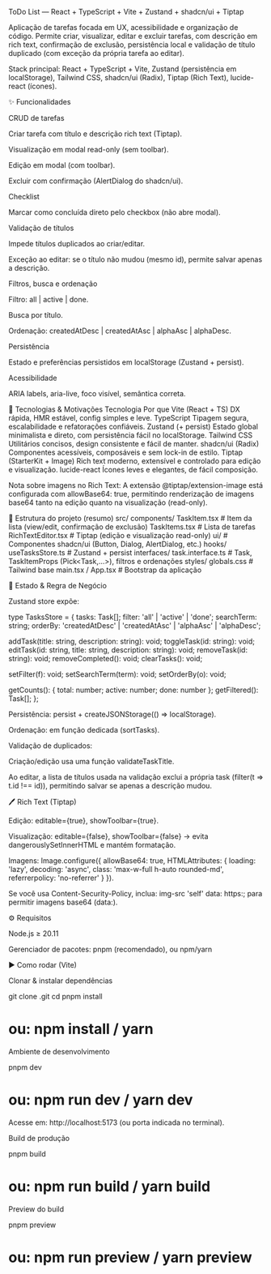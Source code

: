 ToDo List — React + TypeScript + Vite + Zustand + shadcn/ui + Tiptap

Aplicação de tarefas focada em UX, acessibilidade e organização de código.
Permite criar, visualizar, editar e excluir tarefas, com descrição em rich text, confirmação de exclusão, persistência local e validação de título duplicado (com exceção da própria tarefa ao editar).

Stack principal: React + TypeScript + Vite, Zustand (persistência em localStorage), Tailwind CSS, shadcn/ui (Radix), Tiptap (Rich Text), lucide-react (ícones).

✨ Funcionalidades

CRUD de tarefas

Criar tarefa com título e descrição rich text (Tiptap).

Visualização em modal read-only (sem toolbar).

Edição em modal (com toolbar).

Excluir com confirmação (AlertDialog do shadcn/ui).

Checklist

Marcar como concluída direto pelo checkbox (não abre modal).

Validação de títulos

Impede títulos duplicados ao criar/editar.

Exceção ao editar: se o título não mudou (mesmo id), permite salvar apenas a descrição.

Filtros, busca e ordenação

Filtro: all | active | done.

Busca por título.

Ordenação: createdAtDesc | createdAtAsc | alphaAsc | alphaDesc.

Persistência

Estado e preferências persistidos em localStorage (Zustand + persist).

Acessibilidade

ARIA labels, aria-live, foco visível, semântica correta.

🧱 Tecnologias & Motivações
Tecnologia Por que
Vite (React + TS) DX rápida, HMR estável, config simples e leve.
TypeScript Tipagem segura, escalabilidade e refatorações confiáveis.
Zustand (+ persist) Estado global minimalista e direto, com persistência fácil no localStorage.
Tailwind CSS Utilitários concisos, design consistente e fácil de manter.
shadcn/ui (Radix) Componentes acessíveis, composáveis e sem lock-in de estilo.
Tiptap (StarterKit + Image) Rich text moderno, extensível e controlado para edição e visualização.
lucide-react Ícones leves e elegantes, de fácil composição.

Nota sobre imagens no Rich Text:
A extensão @tiptap/extension-image está configurada com allowBase64: true, permitindo renderização de imagens base64 tanto na edição quanto na visualização (read-only).

📂 Estrutura do projeto (resumo)
src/
components/
TaskItem.tsx # Item da lista (view/edit, confirmação de exclusão)
TaskItems.tsx # Lista de tarefas
RichTextEditor.tsx # Tiptap (edição e visualização read-only)
ui/ # Componentes shadcn/ui (Button, Dialog, AlertDialog, etc.)
hooks/
useTasksStore.ts # Zustand + persist
interfaces/
task.interface.ts # Task, TaskItemProps (Pick<Task,...>), filtros e ordenações
styles/
globals.css # Tailwind base
main.tsx / App.tsx # Bootstrap da aplicação

🧠 Estado & Regra de Negócio

Zustand store expõe:

type TasksStore = {
tasks: Task[];
filter: 'all' | 'active' | 'done';
searchTerm: string;
orderBy: 'createdAtDesc' | 'createdAtAsc' | 'alphaAsc' | 'alphaDesc';

addTask(title: string, description: string): void;
toggleTask(id: string): void;
editTask(id: string, title: string, description: string): void;
removeTask(id: string): void;
removeCompleted(): void;
clearTasks(): void;

setFilter(f): void;
setSearchTerm(term): void;
setOrderBy(o): void;

getCounts(): { total: number; active: number; done: number };
getFiltered(): Task[];
};

Persistência: persist + createJSONStorage(() => localStorage).

Ordenação: em função dedicada (sortTasks).

Validação de duplicados:

Criação/edição usa uma função validateTaskTitle.

Ao editar, a lista de títulos usada na validação exclui a própria task (filter(t => t.id !== id)), permitindo salvar se apenas a descrição mudou.

🖊️ Rich Text (Tiptap)

Edição: editable={true}, showToolbar={true}.

Visualização: editable={false}, showToolbar={false} → evita dangerouslySetInnerHTML e mantém formatação.

Imagens: Image.configure({ allowBase64: true, HTMLAttributes: { loading: 'lazy', decoding: 'async', class: 'max-w-full h-auto rounded-md', referrerpolicy: 'no-referrer' } }).

Se você usa Content-Security-Policy, inclua:
img-src 'self' data: https:;
para permitir imagens base64 (data:).

⚙️ Requisitos

Node.js ≥ 20.11

Gerenciador de pacotes: pnpm (recomendado), ou npm/yarn

▶️ Como rodar (Vite)

Clonar & instalar dependências

git clone <seu-repo>.git
cd <seu-repo>
pnpm install

# ou: npm install / yarn

Ambiente de desenvolvimento

pnpm dev

# ou: npm run dev / yarn dev

Acesse em: http://localhost:5173 (ou porta indicada no terminal).

Build de produção

pnpm build

# ou: npm run build / yarn build

Preview do build

pnpm preview

# ou: npm run preview / yarn preview
